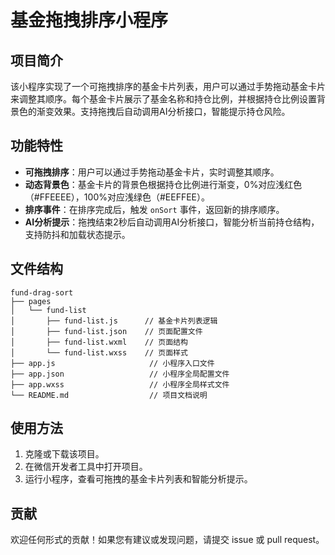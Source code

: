 # 基金拖拽排序小程序

## 项目简介
该小程序实现了一个可拖拽排序的基金卡片列表，用户可以通过手势拖动基金卡片来调整其顺序。每个基金卡片展示了基金名称和持仓比例，并根据持仓比例设置背景色的渐变效果。支持拖拽后自动调用AI分析接口，智能提示持仓风险。

## 功能特性
- **可拖拽排序**：用户可以通过手势拖动基金卡片，实时调整其顺序。
- **动态背景色**：基金卡片的背景色根据持仓比例进行渐变，0%对应浅红色（#FFEEEE），100%对应浅绿色（#EEFFEE）。
- **排序事件**：在排序完成后，触发 `onSort` 事件，返回新的排序顺序。
- **AI分析提示**：拖拽结束2秒后自动调用AI分析接口，智能分析当前持仓结构，支持防抖和加载状态提示。

## 文件结构
```
fund-drag-sort
├── pages
│   └── fund-list
│       ├── fund-list.js      // 基金卡片列表逻辑
│       ├── fund-list.json    // 页面配置文件
│       ├── fund-list.wxml    // 页面结构
│       └── fund-list.wxss    // 页面样式
├── app.js                     // 小程序入口文件
├── app.json                   // 小程序全局配置文件
├── app.wxss                   // 小程序全局样式文件
└── README.md                  // 项目文档说明
```

## 使用方法
1. 克隆或下载该项目。
2. 在微信开发者工具中打开项目。
3. 运行小程序，查看可拖拽的基金卡片列表和智能分析提示。

## 贡献
欢迎任何形式的贡献！如果您有建议或发现问题，请提交 issue 或 pull request。